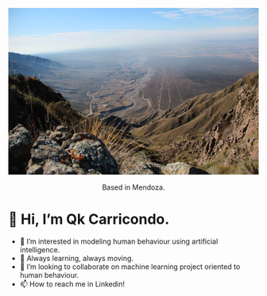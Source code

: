 <p align="center">
  <img src="image.jpg" alt="mountain" width="800"/>
   </p>
   
<p align="center"> Based in Mendoza. </p>


# 👋 Hi, I’m Qk Carricondo.
- 👀 I’m interested in modeling human behaviour using artificial intelligence.
- 🌱 Always learning, always moving.
- 💞️ I’m looking to collaborate on machine learning project oriented to human behaviour.
- 📫 How to reach me in Linkedin!

<!---
Qk527/Qk527 is a ✨ special ✨ repository because its `README.md` (this file) appears on your GitHub profile.
You can click the Preview link to take a look at your changes.
--->
